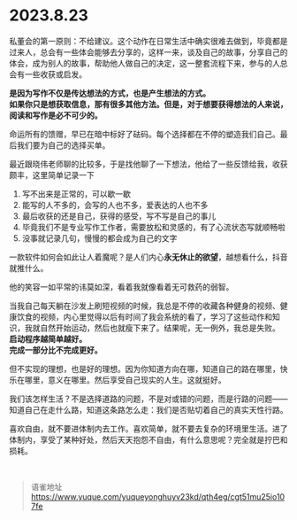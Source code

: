 # 2023.8.23
私董会的第一原则：不给建议。这个动作在日常生活中确实很难去做到，毕竟都是过来人，总会有一些体会能够去分享的，这样一来，谈及自己的故事，分享自己的体会，成为别人的故事，帮助他人做自己的决定，这一整套流程下来，参与的人总会有一些收获或启发。

**是因为写作不仅是传达想法的方式，也是产生想法的方式。**  
**如果你只是想获取信息，那有很多其他方法。但是，对于想要获得想法的人来说，阅读和写作是必不可少的。**

命运所有的馈赠，早已在暗中标好了砝码。每个选择都在不停的塑造我们自己。最后我们要为自己的选择买单。

最近跟晓伟老师聊的比较多，于是找他聊了一下想法，他给了一些反馈给我，收获颇丰，这里简单记录一下

1. 写不出来是正常的，可以歇一歇
2. 能写的人不多的，会写的人也不多，爱表达的人也不多
3. 最后收获的还是自己，获得的感受，写不写是自己的事儿
4. 毕竟我们不是专业写作工作者，需要放松和灵感的，有了心流状态写就顺畅啦
5. 没事就记录几句，慢慢的都会成为自己的文字

一款软件如何会如此让人着魔呢？是人们内心**永无休止的欲望**，越想看什么，抖音就推什么。

他的笑容一如平常的讳莫如深，看着我就像看着无可救药的弱智。

当我自己每天躺在沙发上刷短视频的时候，我总是不停的收藏各种健身的视频、健康饮食的视频，内心里觉得以后有时间了我会系统的看了，学习了这些动作和知识，我就自然开始运动，然后也就瘦下来了。结果呢，无一例外，我总是失败。  
**启动程序越简单越好。**  
**完成一部分比不完成更好。**

但不实现的理想，也是好的理想。因为你知道方向在哪，知道自己的路在哪里，快乐在哪里，意义在哪里。然后享受自己现实的人生。这就挺好。

我们该怎样⽣活？不是选择道路的问题，不是对或错的问题，⽽是⾏路的问题——知道⾃⼰在⾛什么路，知道这条路怎么⾛：我们是否贴切着⾃⼰的真实天性⾏路。

喜欢自由，就不要进体制内去工作。喜欢简单，就不要去复杂的环境里生活。进了体制内，享受了某种好处，然后天天抱怨不自由，有什么意思呢？完全就是拧巴和损耗。

<br>
  
> 语雀地址 https://www.yuque.com/yuqueyonghuyv23kd/qth4eg/cgt51mu25io107fe